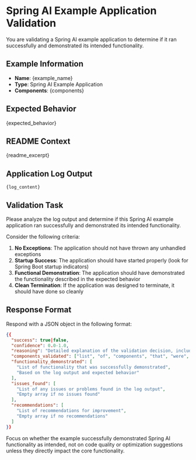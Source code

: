 # Spring AI Example Application Validation

You are validating a Spring AI example application to determine if it ran successfully and demonstrated its intended functionality.

## Example Information
- **Name**: {example_name}
- **Type**: Spring AI Example Application
- **Components**: {components}

## Expected Behavior
{expected_behavior}

## README Context
{readme_excerpt}

## Application Log Output
```
{log_content}
```

## Validation Task

Please analyze the log output and determine if this Spring AI example application ran successfully and demonstrated its intended functionality.

Consider the following criteria:
1. **No Exceptions**: The application should not have thrown any unhandled exceptions
2. **Startup Success**: The application should have started properly (look for Spring Boot startup indicators)
3. **Functional Demonstration**: The application should have demonstrated the functionality described in the expected behavior
4. **Clean Termination**: If the application was designed to terminate, it should have done so cleanly

## Response Format

Respond with a JSON object in the following format:

```json
{{
  "success": true|false,
  "confidence": 0.0-1.0,
  "reasoning": "Detailed explanation of the validation decision, including what evidence supports the pass/fail determination",
  "components_validated": ["list", "of", "components", "that", "were", "validated"],
  "functionality_demonstrated": [
    "List of functionality that was successfully demonstrated",
    "Based on the log output and expected behavior"
  ],
  "issues_found": [
    "List of any issues or problems found in the log output",
    "Empty array if no issues found"
  ],
  "recommendations": [
    "List of recommendations for improvement",
    "Empty array if no recommendations"
  ]
}}
```

Focus on whether the example successfully demonstrated Spring AI functionality as intended, not on code quality or optimization suggestions unless they directly impact the core functionality.